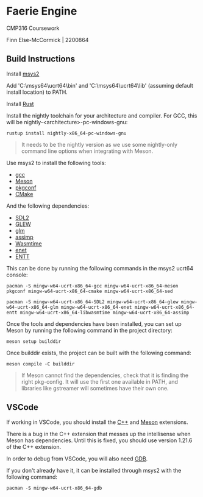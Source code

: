 
# Faerie Engine

CMP316 Coursework

Finn Else-McCormick | 2200864

## Build Instructions

Install [msys2](https://www.msys2.org/)

Add 'C:\msys64\ucrt64\bin' and 'C:\msys64\ucrt64\lib' (assuming default install location) to PATH.

Install [Rust](https://www.rust-lang.org/tools/install)

Install the nightly toolchain for your architecture and compiler. For GCC, this will be nightly-\<architecture\>-pc-windows-gnu:
```
rustup install nightly-x86_64-pc-windows-gnu
```
> It needs to be the nightly version as we use some nightly-only command line options when integrating with Meson.

Use msys2 to install the following tools:
- [gcc](https://gcc.gnu.org/)
- [Meson](https://mesonbuild.com/)
- [pkgconf](http://pkgconf.org/)
- [CMake](https://cmake.org/)

And the following dependencies:
- [SDL2](https://www.libsdl.org/)
- [GLEW](https://glew.sourceforge.net/)
- [glm](https://github.com/g-truc/glm)
- [assimp](https://www.assimp.org/)
- [Wasmtime](https://github.com/bytecodealliance/wasmtime)
- [enet](http://enet.bespin.org/)
- [ENTT](https://github.com/skypjack/entt)

This can be done by running the following commands in the msys2 ucrt64 console:
```
pacman -S mingw-w64-ucrt-x86_64-gcc mingw-w64-ucrt-x86_64-meson pkgconf mingw-w64-ucrt-x86_64-cmake mingw-w64-ucrt-x86_64-sed
```
```
pacman -S mingw-w64-ucrt-x86_64-SDL2 mingw-w64-ucrt-x86_64-glew mingw-w64-ucrt-x86_64-glm mingw-w64-ucrt-x86_64-enet mingw-w64-ucrt-x86_64-entt mingw-w64-ucrt-x86_64-libwasmtime mingw-w64-ucrt-x86_64-assimp
```

Once the tools and dependencies have been installed, you can set up Meson by running the following command in the project directory:
```
meson setup builddir
```

Once builddir exists, the project can be built with the following command:
```
meson compile -C builddir
```

> If Meson cannot find the dependencies, check that it is finding the right pkg-config. It will use the first one available in PATH, and libraries like gstreamer will sometimes have their own one.

## VSCode

If working in VSCode, you should install the [C++](https://marketplace.visualstudio.com/items?itemName=ms-vscode.cpptools) and [Meson](https://marketplace.visualstudio.com/items?itemName=mesonbuild.mesonbuild) extensions.

There is a bug in the C++ extension that messes up the intellisense when Meson has dependencies. Until this is fixed, you should use version 1.21.6 of the C++ extension.

In order to debug from VSCode, you will also need [GDB](https://sourceware.org/gdb/).

If you don't already have it, it can be installed through msys2 with the following command:

```
pacman -S mingw-w64-ucrt-x86_64-gdb
```